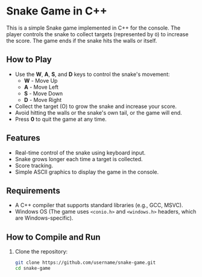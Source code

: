 # Snake Game in C++

This is a simple Snake game implemented in C++ for the console. The player controls the snake to collect targets (represented by `O`) to increase the score. The game ends if the snake hits the walls or itself.

## How to Play

- Use the **W**, **A**, **S**, and **D** keys to control the snake's movement:
  - **W** - Move Up
  - **A** - Move Left
  - **S** - Move Down
  - **D** - Move Right
- Collect the target (O) to grow the snake and increase your score.
- Avoid hitting the walls or the snake's own tail, or the game will end.
- Press **0** to quit the game at any time.

## Features

- Real-time control of the snake using keyboard input.
- Snake grows longer each time a target is collected.
- Score tracking.
- Simple ASCII graphics to display the game in the console.

## Requirements

- A C++ compiler that supports standard libraries (e.g., GCC, MSVC).
- Windows OS (The game uses `<conio.h>` and `<windows.h>` headers, which are Windows-specific).

## How to Compile and Run

1. Clone the repository:
   ```bash
   git clone https://github.com/username/snake-game.git
   cd snake-game
